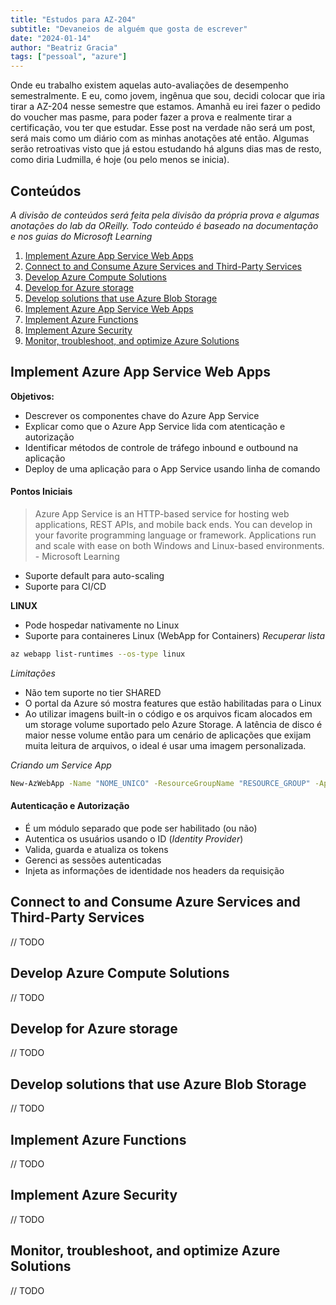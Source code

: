 ```yaml
---
title: "Estudos para AZ-204"
subtitle: "Devaneios de alguém que gosta de escrever"
date: "2024-01-14"
author: "Beatriz Gracia"
tags: ["pessoal", "azure"]
---
```


Onde eu trabalho existem aquelas auto-avaliações de desempenho semestralmente. E eu, como jovem, ingênua que sou, decidi colocar que iria tirar a AZ-204 nesse semestre que estamos. Amanhã eu irei fazer o pedido do voucher mas pasme, para poder fazer a prova e realmente tirar a certificação, vou ter que estudar. Esse post na verdade não será um post, será mais como um diário com as minhas anotações até então. Algumas serão retroativas visto que já estou estudando há alguns dias mas de resto, como diria Ludmilla, é hoje (ou pelo menos se inicia).

## Conteúdos
_A divisão de conteúdos será feita pela divisão da própria prova e algumas anotações do lab da OReilly. Todo conteúdo é baseado na documentação e nos guias do Microsoft Learning_

1. [Implement Azure App Service Web Apps](#implement-azure-app-service-web-apps)
2. [Connect to and Consume Azure Services and Third-Party Services](#connect-to-and-consume-azure-services-and-third-party-services)
3. [Develop Azure Compute Solutions](#develop-azure-compute-solutions)
4. [Develop for Azure storage](#develop-for-azure-storage)
5. [Develop solutions that use Azure Blob Storage](#develop-solutions-that-use-azure-blob-storage)
6. [Implement Azure App Service Web Apps](#implement-azure-app-service-web-apps)
7. [Implement Azure Functions](#implement-azure-functions)
8. [Implement Azure Security](#implement-azure-security)
9. [Monitor, troubleshoot, and optimize Azure Solutions](#monitor-troubleshoot-and-optimize-azure-solutions)

## Implement Azure App Service Web Apps
**Objetivos:**
- Descrever os componentes chave do Azure App Service
- Explicar como que o Azure App Service lida com atenticação e autorização
- Identificar métodos de controle de tráfego inbound e outbound na aplicação
- Deploy de uma aplicação para o App Service usando linha de comando

#### Pontos Iniciais
> Azure App Service is an HTTP-based service for hosting web applications, REST APIs, and mobile back ends. You can develop in your favorite programming language or framework. Applications run and scale with ease on both Windows and Linux-based environments. - Microsoft Learning

- Suporte default para auto-scaling
- Suporte para CI/CD

**LINUX**
- Pode hospedar nativamente no Linux
- Suporte para containeres Linux (WebApp for Containers)
_Recuperar lista_
```bash
az webapp list-runtimes --os-type linux
```
_Limitações_
- Não tem suporte no tier SHARED
- O portal da Azure só mostra features que estão habilitadas para o Linux
- Ao utilizar imagens built-in o código e os arquivos ficam alocados em um storage volume suportado pelo Azure Storage. A latência de disco é maior nesse volume então para um cenário de aplicações que exijam muita leitura de arquivos, o ideal é usar uma imagem personalizada.

_Criando um Service App_

```bash
New-AzWebApp -Name "NOME_UNICO" -ResourceGroupName "RESOURCE_GROUP" -AppServicePlan "SERVICE_PLAN_UTILIZADO"
```

#### Autenticação e Autorização
- É um módulo separado que pode ser habilitado (ou não)
- Autentica os usuários usando o ID (_Identity Provider_)
- Valida, guarda e atualiza os tokens
- Gerenci as sessões autenticadas
- Injeta as informações de identidade nos headers da requisição



## Connect to and Consume Azure Services and Third-Party Services
// TODO

## Develop Azure Compute Solutions
// TODO
## Develop for Azure storage
// TODO
## Develop solutions that use Azure Blob Storage
// TODO
## Implement Azure Functions
// TODO
## Implement Azure Security
// TODO
## Monitor, troubleshoot, and optimize Azure Solutions
// TODO